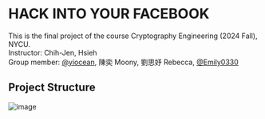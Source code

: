 # HACK INTO YOUR FACEBOOK
This is the final project of the course Cryptography Engineering (2024 Fall), NYCU.  
Instructor: Chih-Jen, Hsieh  
Group member: [@yiocean](https://github.com/yiocean), 陳奕 Moony, 劉思妤 Rebecca, [@Emily0330](https://github.com/emily0330)
## Project Structure
![image](https://github.com/user-attachments/assets/6f71031f-26ba-49d6-bd0b-8054f009d63c)
